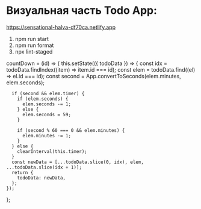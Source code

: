# Визуальная часть Todo App:

https://sensational-halva-df70ca.netlify.app

1. npm run start
2. npm run format
3. npx lint-staged

countDown = (id) => {
this.setState(({ todoData }) => {
const idx = todoData.findIndex((item) => item.id === id);
const elem = todoData.find((el) => el.id === id);
const second = App.convertToSeconds(elem.minutes, elem.seconds);

      if (second && elem.timer) {
        if (elem.seconds) {
          elem.seconds -= 1;
        } else {
          elem.seconds = 59;
        }

        if (second % 60 === 0 && elem.minutes) {
          elem.minutes -= 1;
        }
      } else {
        clearInterval(this.timer);
      }
      const newData = [...todoData.slice(0, idx), elem, ...todoData.slice(idx + 1)];
      return {
        todoData: newData,
      };
    });

};
